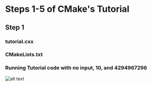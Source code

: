 # Steps 1-5 of CMake's Tutorial
## Step 1
### tutorial.cxx

### CMakeLists.txt


### Running Tutorial code with no input, 10, and 4294967296
![alt text](https://i.gyazo.com/8fd2e3984e80a106d4c9a91a6ef6f24d.png)

